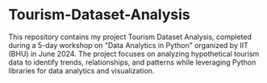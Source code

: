 # Tourism-Dataset-Analysis
This repository contains my project Tourism Dataset Analysis, completed during a 5-day workshop on "Data Analytics in Python" organized by IIT (BHU) in June 2024. The project focuses on analyzing hypothetical tourism data to identify trends, relationships, and patterns while leveraging Python libraries for data analytics and visualization.
